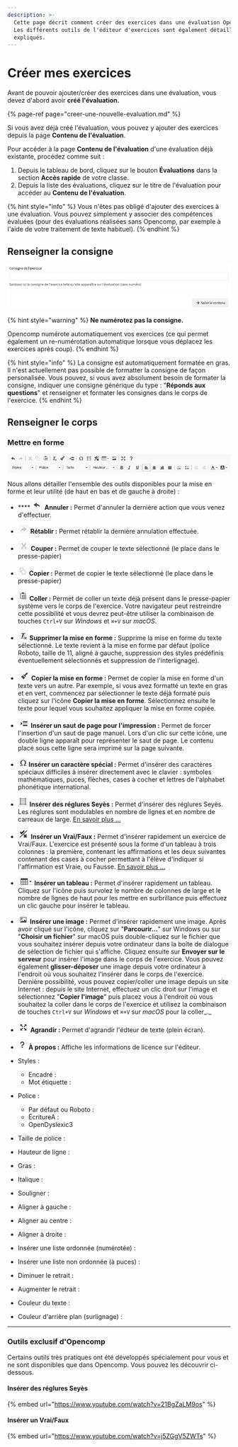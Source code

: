 ```yaml
---
description: >-
  Cette page décrit comment créer des exercices dans une évaluation Opencomp.
  Les différents outils de l'éditeur d'exercices sont également détaillés et
  expliqués.
---
```


# Créer mes exercices

Avant de pouvoir ajouter/créer des exercices dans une évaluation, vous devez d'abord avoir **créé l'évaluation.**

{% page-ref page="creer-une-nouvelle-evaluation.md" %}

Si vous avez déjà créé l'évaluation, vous pouvez y ajouter des exercices depuis la page **Contenu de l'évaluation**.

Pour accéder à la page **Contenu de l'évaluation** d'une évaluation déjà existante, procédez comme suit :

1. Depuis le tableau de bord, cliquez sur le bouton **Évaluations** dans la section **Accès rapide** de votre classe.
2. Depuis la liste des évaluations, cliquez sur le titre de l'évaluation pour accéder au **Contenu de l'évaluation**.

{% hint style="info" %}
Vous n'êtes pas obligé d'ajouter des exercices à une évaluation. Vous pouvez simplement y associer des compétences évaluées \(pour des évaluations réalisées sans Opencomp, par exemple à l'aide de votre traitement de texte habituel\).
{% endhint %}

## Renseigner la consigne

![Renseignez la consigne de votre exercice et cliquez sur &#x2192; Saisir le contenu.](../.gitbook/assets/consigne.png)

{% hint style="warning" %}
**Ne numérotez pas la consigne.**

Opencomp numérote automatiquement vos exercices \(ce qui permet également un re-numérotation automatique lorsque vous déplacez les exercices après coup\).
{% endhint %}

{% hint style="info" %}
La consigne est automatiquement formatée en gras. Il n'est actuellement pas possible de formatter la consigne de façon personalisée. Vous pouvez, si vous avez absolument besoin de formater la consigne, indiquer une consigne générique du type : "**Réponds aux questions**" et renseigner et formater les consignes dans le corps de l'exercice.
{% endhint %}

## Renseigner le corps



### Mettre en forme 

![Barre de mise en forme du corps d&apos;un exercice](../.gitbook/assets/mise-en-forme.png)

Nous allons détailler l'ensemble des outils disponibles pour la mise en forme et leur utilité \(de haut en bas et de gauche à droite\) :

* \*\*\*\*![](../.gitbook/assets/annuler.png) **Annuler :** Permet d'annuler la dernière action que vous venez d'effectuer.
* ![](../.gitbook/assets/retablir.png) **Rétablir :** Permet rétablir la dernière annulation effectuée. 
* ![](../.gitbook/assets/couper.png) **Couper :** Permet de couper le texte sélectionné \(le place dans le presse-papier\)
* ![](../.gitbook/assets/copier.png) **Copier :** Permet de copier le texte sélectionné \(le place dans le presse-papier\)
* ![](../.gitbook/assets/coller.png) **Coller :** Permet de coller un texte déjà présent dans le presse-papier système vers le corps de l'exercice. Votre navigateur peut restreindre cette possibilité et vous devrez peut-être utiliser la combinaison de touches `Ctrl+V` sur _Windows_ et `⌘+V` sur _macOS_. 
* ![](../.gitbook/assets/supprimer-mise-en-forme.png) **Supprimer la mise en forme :** Supprime la mise en forme du texte sélectionné. Le texte revient à la mise en forme par défaut \(police Roboto, taille de 11, aligné à gauche, suppression des styles prédéfinis éventuellement sélectionnés et suppression de l'interlignage\).
* ![](../.gitbook/assets/copier-mise-en-forme.png) **Copier la mise en forme :** Permet de copier la mise en forme d'un texte vers un autre. Par exemple, si vous avez formatté un texte en gras et en vert, commencez par sélectionner le texte déjà formaté puis cliquez sur l'icône **Copier la mise en forme**. Sélectionnez ensuite le texte pour lequel vous souhaitez appliquer la mise en forme copiée. 
* ![](../.gitbook/assets/inserer-saut-de-page.png) **Insérer un saut de page pour l'impression :** Permet de forcer l'insertion d'un saut de page manuel. Lors d'un clic sur cette icône, une double ligne apparaît pour représenter le saut de page. Le contenu placé sous cette ligne sera imprimé sur la page suivante. 
* ![](../.gitbook/assets/inserer-caractere-special.png) **Insérer un caractère spécial :** Permet d'insérer des caractères spéciaux difficiles à insérer directement avec le clavier : symboles mathématiques, puces, flèches, cases à cocher et lettres de l'alphabet phonétique international. 
* ![](../.gitbook/assets/inserer-seyes.png) **Insérer des réglures Seyès :** Permet d'insérer des réglures Seyès. Les réglures sont modulables en nombre de lignes et en nombre de carreaux de large. [En savoir plus ...](creer-mes-exercices.md#inserer-des-reglures-seyes) 
* ![](../.gitbook/assets/inserer-vrai-faux.png) **Insérer un Vrai/Faux :** Permet d'insérer rapidement un exercice de Vrai/Faux. L'exercice est présenté sous la forme d'un tableau à trois colonnes : la première, contenant les affirmations et les deux suivantes contenant des cases à cocher permettant à l'élève d'indiquer si l'affirmation est Vraie, ou Fausse. [En savoir plus ...](creer-mes-exercices.md#inserer-un-vrai-faux) 
* ![](../.gitbook/assets/inserer-tableau.png) **Insérer un tableau :** Permet d'insérer rapidement un tableau. Cliquez sur l'icône puis survolez le nombre de colonnes de large et le nombre de lignes de haut pour les mettre en surbrillance puis effectuez un clic gauche pour insérer le tableau. 
* ![](../.gitbook/assets/inserer-image.png) **Insérer une image :** Permet d'insérer rapidement une image. Après avoir cliqué sur l'icône, cliquez sur "**Parcourir...**" sur Windows ou sur "**Choisir un fichier**" sur macOS puis double-cliquez sur le fichier que vous souhaitez insérer depuis votre ordinateur dans la boîte de dialogue de sélection de fichier qui s'affiche. Cliquez ensuite sur **Envoyer sur le serveur** pour insérer l'image dans le corps de l'exercice. Vous pouvez également **glisser-déposer** une image depuis votre ordinateur à l'endroit où vous souhaitez l'insérer dans le corps de l'exercice. Dernière possibilité, vous pouvez copier/coller une image depuis un site Internet : depuis le site Internet, effectuez un clic droit sur l'image et sélectionnez "**Copier l'image**" puis placez vous à l'endroit où vous souhaitez la coller dans le corps de l'exercice et utilisez la combinaison de touches `Ctrl+V` sur _Windows_ et `⌘+V` sur _macOS_ pour la coller_._ 
* ![](../.gitbook/assets/agrandir.png) **Agrandir :** Permet d'agrandir l'édteur de texte \(plein écran\).
* ![](../.gitbook/assets/a-propos.png) **À propos :** Affiche les informations de licence sur l'éditeur.



* Styles :
  * Encadré :
  * Mot étiquette :
* Police :
  * Par défaut ou Roboto :
  * ÉcritureA :
  * OpenDyslexic3
* Taille de police :
* Hauteur de ligne :
* Gras :
* Italique :
* Souligner :
* Aligner à gauche :
* Aligner au centre :
* Aligner à droite :
* Insérer une liste ordonnée \(numérotée\) :
* Insérer une liste non ordonnée \(à puces\) :
* Diminuer le retrait :
* Augmenter le retrait :
* Couleur du texte :
* Couleur d'arrière plan \(surlignage\) :
* * * * * * * 
### Outils exclusif d'Opencomp

Certains outils très pratiques ont été développés spécialement pour vous et ne sont disponibles que dans Opencomp. Vous pouvez les découvrir ci-dessous.

#### Insérer des réglures Seyès

{% embed url="https://www.youtube.com/watch?v=21BgZaLM9os" %}

#### Insérer un Vrai/Faux

{% embed url="https://www.youtube.com/watch?v=j5ZGgV5ZWTs" %}



